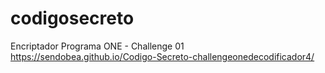 # codigosecreto
Encriptador Programa ONE - Challenge 01
https://sendobea.github.io/Codigo-Secreto-challengeonedecodificador4/
